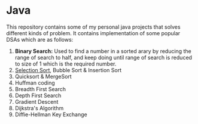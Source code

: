 # Java
This repository contains some of my personal java projects that solves different kinds of problem. It contains implementation of some popular DSAs which are as follows:
1. **Binary Search:** Used to find a number in a sorted arary by reducing the range of search to half, and keep doing until range of search is reduced to size of 1 which is the required number.
2. <a href="https://github.com/GouravNayak/Java/blob/main/SelectionSort.java">Selection Sort</a>, Bubble Sort & Insertion Sort
3. Quicksort & MergeSort
4. Huffman coding
5. Breadth First Search
6. Depth First Search
7. Gradient Descent
8. Dijkstra's Algorithm
11. Diffie-Hellman Key Exchange
